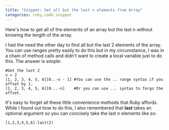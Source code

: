 ```yaml
---
title: "Snippet: Get all but the last n elements from Array"
categories: ruby,code snippet
---
```


Here's how to get all of the elements of an array but the last n without knowing the length of the array.

I had the need the other day to find all but the last 2 elements of the array. You can use ranges pretty easily to do this but in my circumstance, I was in a chain of method calls and didn't want to create a local variable just to do this. The answer is simple:

~~~~{.ruby}
#Get the last 2
n = 2
[1, 2, 3, 4, 5, 6][0..-n - 1] #You can use the .. range syntax if you offset by 1.
[1, 2, 3, 4, 5, 6][0...-n]    #Or you can use ... syntax to forgo the offset.
~~~~

It's easy to forget all these little convenience methods that Ruby affords. While I found out how to do this, I also remembered that __last__ takes an optional argument so you can concisely take the last n elements like so: 
    
~~~~{.ruby}
[1,2,3,4,5,6].last(2)
~~~~
